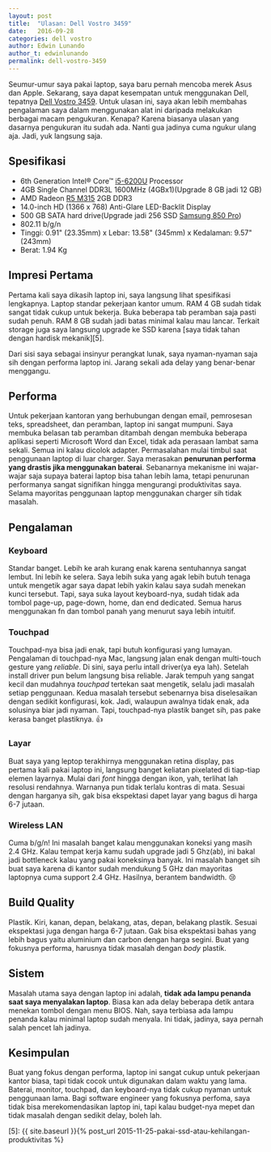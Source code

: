 ```yaml
---
layout: post
title:  "Ulasan: Dell Vostro 3459"
date:   2016-09-28
categories: dell vostro
author: Edwin Lunando
author_t: edwinlunando
permalink: dell-vostro-3459
---
```


Seumur-umur saya pakai laptop, saya baru pernah mencoba merek Asus dan Apple. Sekarang, saya dapat kesempatan untuk menggunakan Dell, tepatnya [Dell Vostro 3459][0]. Untuk ulasan ini, saya akan lebih membahas pengalaman saya dalam menggunakan alat ini daripada melakukan berbagai macam pengukuran. Kenapa? Karena biasanya ulasan yang dasarnya pengukuran itu sudah ada. Nanti gua jadinya cuma ngukur ulang aja. Jadi, yuk langsung saja.

## Spesifikasi

* 6th Generation Intel® Core™ [i5-6200U][1] Processor
* 4GB Single Channel DDR3L 1600MHz (4GBx1)(Upgrade 8 GB jadi 12 GB)
* AMD Radeon [R5 M315][2] 2GB DDR3
* 14.0-inch HD (1366 x 768) Anti-Glare LED-Backlit Display
* 500 GB SATA hard drive(Upgrade jadi 256 SSD [Samsung 850 Pro][3])
* 802.11 b/g/n
* Tinggi: 0.91" (23.35mm) x Lebar: 13.58" (345mm) x Kedalaman: 9.57" (243mm)
* Berat: 1.94 Kg

## Impresi Pertama

Pertama kali saya dikasih laptop ini, saya langsung lihat spesifikasi lengkapnya. Laptop standar pekerjaan kantor umum. RAM 4 GB sudah tidak sangat tidak cukup untuk bekerja. Buka beberapa tab peramban saja pasti sudah penuh. RAM 8 GB sudah jadi batas minimal kalau mau lancar. Terkait storage juga saya langsung upgrade ke SSD karena [saya tidak tahan dengan hardisk mekanik][5].

Dari sisi saya sebagai insinyur perangkat lunak, saya nyaman-nyaman saja sih dengan performa laptop ini. Jarang sekali ada delay yang benar-benar menggangu.

## Performa

Untuk pekerjaan kantoran yang berhubungan dengan email, pemrosesan teks, spreadsheet, dan peramban, laptop ini sangat mumpuni. Saya membuka belasan tab peramban ditambah dengan membuka beberapa aplikasi seperti Microsoft Word dan Excel, tidak ada perasaan lambat sama sekali. Semua ini kalau dicolok adapter. Permasalahan mulai  timbul saat penggunaan laptop di luar charger. Saya merasakan **penurunan performa yang drastis jika menggunakan baterai**. Sebanarnya mekanisme ini wajar-wajar saja supaya baterai laptop bisa tahan lebih lama, tetapi penurunan performanya sangat signifikan hingga mengurangi produktivitas saya. Selama mayoritas penggunaan laptop menggunakan charger sih tidak masalah.

## Pengalaman

### Keyboard

Standar banget. Lebih ke arah kurang enak karena sentuhannya sangat lembut. Ini lebih ke selera. Saya lebih suka yang agak lebih butuh tenaga untuk mengetik agar saya dapat lebih yakin kalau saya sudah menekan kunci tersebut. Tapi, saya suka layout keyboard-nya, sudah tidak ada tombol  page-up, page-down, home, dan end dedicated. Semua harus menggunakan fn dan tombol panah yang menurut saya lebih intuitif.

### Touchpad

Touchpad-nya bisa jadi enak, tapi butuh konfigurasi yang lumayan. Pengalaman di touchpad-nya Mac, langsung jalan enak dengan multi-touch gesture yang *reliable*. Di sini, saya perlu intall driver(ya eya lah). Setelah install driver pun belum langsung bisa reliable. Jarak tempuh yang sangat kecil dan mudahnya *touchpad* tertekan saat mengetik, selalu jadi masalah setiap penggunaan. Kedua masalah tersebut sebenarnya bisa diselesaikan dengan sedikit konfigurasi, kok. Jadi, walaupun awalnya tidak enak, ada solusinya biar jadi nyaman. Tapi, touchpad-nya plastik banget sih, pas pake kerasa banget plastiknya. :thumbsup:

### Layar

Buat saya yang leptop terakhirnya menggunakan retina display, pas pertama kali pakai laptop ini, langsung banget keliatan pixelated di tiap-tiap elemen layarnya. Mulai dari *font* hingga dengan ikon, yah, terlihat lah resolusi rendahnya. Warnanya pun tidak terlalu kontras di mata. Sesuai dengan harganya sih, gak bisa ekspektasi dapet layar yang bagus di harga 6-7 jutaan.

### Wireless LAN

Cuma b/g/n! Ini masalah banget kalau menggunakan koneksi yang masih 2.4 GHz. Kalau tempat kerja kamu sudah upgrade jadi 5 Ghz(ab), ini bakal jadi bottleneck kalau yang pakai koneksinya banyak. Ini masalah banget sih buat saya karena di kantor sudah mendukung 5 GHz dan mayoritas laptopnya cuma support 2.4 GHz. Hasilnya, berantem bandwidth. :cry:

## Build Quality

Plastik. Kiri, kanan, depan, belakang, atas, depan, belakang plastik. Sesuai ekspektasi juga dengan harga 6-7 jutaan. Gak bisa ekspektasi bahas yang lebih bagus yaitu aluminium dan carbon dengan harga segini. Buat yang fokusnya performa, harusnya tidak masalah dengan *body* plastik.

## Sistem

Masalah utama saya dengan laptop ini adalah, **tidak ada lampu penanda saat saya menyalakan laptop**. Biasa kan ada delay beberapa detik antara menekan tombol dengan menu BIOS. Nah, saya terbiasa ada lampu penanda kalau minimal laptop sudah menyala. Ini tidak, jadinya, saya pernah salah pencet lah jadinya.

## Kesimpulan

Buat yang fokus dengan performa, laptop ini sangat cukup untuk pekerjaan kantor biasa, tapi tidak cocok untuk digunakan dalam waktu yang lama. Baterai, monitor, touchpad, dan keyboard-nya tidak cukup nyaman untuk penggunaan lama. Bagi software engineer yang fokusnya perfoma, saya tidak bisa merekomendasikan laptop ini, tapi kalau budget-nya mepet dan tidak masalah dengan sedikit delay, boleh lah.

[0]:    http://www.dell.com/my/business/p/vostro-14-3459-laptop/pd
[1]:    http://www.notebookcheck.net/Intel-Core-i5-6200U-Notebook-Processor.149437.0.html
[2]:    http://www.notebookcheck.net/AMD-Radeon-R5-M315.146787.0.html
[3]:    http://www.tomshardware.com/reviews/samsung-850-pro-ssd-performance,3861.html
[5]:    {{ site.baseurl }}{% post_url 2015-11-25-pakai-ssd-atau-kehilangan-produktivitas %}
